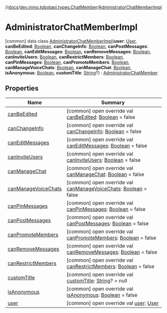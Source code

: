 //[docs](../../../index.md)/[dev.inmo.tgbotapi.types.ChatMember](../index.md)/[AdministratorChatMemberImpl](index.md)



# AdministratorChatMemberImpl  
 [common] data class [AdministratorChatMemberImpl](index.md)(**user**: [User](../../dev.inmo.tgbotapi.types/-user/index.md), **canBeEdited**: [Boolean](https://kotlinlang.org/api/latest/jvm/stdlib/kotlin/-boolean/index.html), **canChangeInfo**: [Boolean](https://kotlinlang.org/api/latest/jvm/stdlib/kotlin/-boolean/index.html), **canPostMessages**: [Boolean](https://kotlinlang.org/api/latest/jvm/stdlib/kotlin/-boolean/index.html), **canEditMessages**: [Boolean](https://kotlinlang.org/api/latest/jvm/stdlib/kotlin/-boolean/index.html), **canRemoveMessages**: [Boolean](https://kotlinlang.org/api/latest/jvm/stdlib/kotlin/-boolean/index.html), **canInviteUsers**: [Boolean](https://kotlinlang.org/api/latest/jvm/stdlib/kotlin/-boolean/index.html), **canRestrictMembers**: [Boolean](https://kotlinlang.org/api/latest/jvm/stdlib/kotlin/-boolean/index.html), **canPinMessages**: [Boolean](https://kotlinlang.org/api/latest/jvm/stdlib/kotlin/-boolean/index.html), **canPromoteMembers**: [Boolean](https://kotlinlang.org/api/latest/jvm/stdlib/kotlin/-boolean/index.html), **canManageVoiceChats**: [Boolean](https://kotlinlang.org/api/latest/jvm/stdlib/kotlin/-boolean/index.html), **canManageChat**: [Boolean](https://kotlinlang.org/api/latest/jvm/stdlib/kotlin/-boolean/index.html), **isAnonymous**: [Boolean](https://kotlinlang.org/api/latest/jvm/stdlib/kotlin/-boolean/index.html), **customTitle**: [String](https://kotlinlang.org/api/latest/jvm/stdlib/kotlin/-string/index.html)?) : [AdministratorChatMember](../../dev.inmo.tgbotapi.types.ChatMember.abstracts/-administrator-chat-member/index.md)   


## Properties  
  
|  Name |  Summary | 
|---|---|
| <a name="dev.inmo.tgbotapi.types.ChatMember/AdministratorChatMemberImpl/canBeEdited/#/PointingToDeclaration/"></a>[canBeEdited](can-be-edited.md)| <a name="dev.inmo.tgbotapi.types.ChatMember/AdministratorChatMemberImpl/canBeEdited/#/PointingToDeclaration/"></a> [common] open override val [canBeEdited](can-be-edited.md): [Boolean](https://kotlinlang.org/api/latest/jvm/stdlib/kotlin/-boolean/index.html) = false   <br>|
| <a name="dev.inmo.tgbotapi.types.ChatMember/AdministratorChatMemberImpl/canChangeInfo/#/PointingToDeclaration/"></a>[canChangeInfo](can-change-info.md)| <a name="dev.inmo.tgbotapi.types.ChatMember/AdministratorChatMemberImpl/canChangeInfo/#/PointingToDeclaration/"></a> [common] open override val [canChangeInfo](can-change-info.md): [Boolean](https://kotlinlang.org/api/latest/jvm/stdlib/kotlin/-boolean/index.html) = false   <br>|
| <a name="dev.inmo.tgbotapi.types.ChatMember/AdministratorChatMemberImpl/canEditMessages/#/PointingToDeclaration/"></a>[canEditMessages](can-edit-messages.md)| <a name="dev.inmo.tgbotapi.types.ChatMember/AdministratorChatMemberImpl/canEditMessages/#/PointingToDeclaration/"></a> [common] open override val [canEditMessages](can-edit-messages.md): [Boolean](https://kotlinlang.org/api/latest/jvm/stdlib/kotlin/-boolean/index.html) = false   <br>|
| <a name="dev.inmo.tgbotapi.types.ChatMember/AdministratorChatMemberImpl/canInviteUsers/#/PointingToDeclaration/"></a>[canInviteUsers](can-invite-users.md)| <a name="dev.inmo.tgbotapi.types.ChatMember/AdministratorChatMemberImpl/canInviteUsers/#/PointingToDeclaration/"></a> [common] open override val [canInviteUsers](can-invite-users.md): [Boolean](https://kotlinlang.org/api/latest/jvm/stdlib/kotlin/-boolean/index.html) = false   <br>|
| <a name="dev.inmo.tgbotapi.types.ChatMember/AdministratorChatMemberImpl/canManageChat/#/PointingToDeclaration/"></a>[canManageChat](can-manage-chat.md)| <a name="dev.inmo.tgbotapi.types.ChatMember/AdministratorChatMemberImpl/canManageChat/#/PointingToDeclaration/"></a> [common] open override val [canManageChat](can-manage-chat.md): [Boolean](https://kotlinlang.org/api/latest/jvm/stdlib/kotlin/-boolean/index.html) = false   <br>|
| <a name="dev.inmo.tgbotapi.types.ChatMember/AdministratorChatMemberImpl/canManageVoiceChats/#/PointingToDeclaration/"></a>[canManageVoiceChats](can-manage-voice-chats.md)| <a name="dev.inmo.tgbotapi.types.ChatMember/AdministratorChatMemberImpl/canManageVoiceChats/#/PointingToDeclaration/"></a> [common] open override val [canManageVoiceChats](can-manage-voice-chats.md): [Boolean](https://kotlinlang.org/api/latest/jvm/stdlib/kotlin/-boolean/index.html) = false   <br>|
| <a name="dev.inmo.tgbotapi.types.ChatMember/AdministratorChatMemberImpl/canPinMessages/#/PointingToDeclaration/"></a>[canPinMessages](can-pin-messages.md)| <a name="dev.inmo.tgbotapi.types.ChatMember/AdministratorChatMemberImpl/canPinMessages/#/PointingToDeclaration/"></a> [common] open override val [canPinMessages](can-pin-messages.md): [Boolean](https://kotlinlang.org/api/latest/jvm/stdlib/kotlin/-boolean/index.html) = false   <br>|
| <a name="dev.inmo.tgbotapi.types.ChatMember/AdministratorChatMemberImpl/canPostMessages/#/PointingToDeclaration/"></a>[canPostMessages](can-post-messages.md)| <a name="dev.inmo.tgbotapi.types.ChatMember/AdministratorChatMemberImpl/canPostMessages/#/PointingToDeclaration/"></a> [common] open override val [canPostMessages](can-post-messages.md): [Boolean](https://kotlinlang.org/api/latest/jvm/stdlib/kotlin/-boolean/index.html) = false   <br>|
| <a name="dev.inmo.tgbotapi.types.ChatMember/AdministratorChatMemberImpl/canPromoteMembers/#/PointingToDeclaration/"></a>[canPromoteMembers](can-promote-members.md)| <a name="dev.inmo.tgbotapi.types.ChatMember/AdministratorChatMemberImpl/canPromoteMembers/#/PointingToDeclaration/"></a> [common] open override val [canPromoteMembers](can-promote-members.md): [Boolean](https://kotlinlang.org/api/latest/jvm/stdlib/kotlin/-boolean/index.html) = false   <br>|
| <a name="dev.inmo.tgbotapi.types.ChatMember/AdministratorChatMemberImpl/canRemoveMessages/#/PointingToDeclaration/"></a>[canRemoveMessages](can-remove-messages.md)| <a name="dev.inmo.tgbotapi.types.ChatMember/AdministratorChatMemberImpl/canRemoveMessages/#/PointingToDeclaration/"></a> [common] open override val [canRemoveMessages](can-remove-messages.md): [Boolean](https://kotlinlang.org/api/latest/jvm/stdlib/kotlin/-boolean/index.html) = false   <br>|
| <a name="dev.inmo.tgbotapi.types.ChatMember/AdministratorChatMemberImpl/canRestrictMembers/#/PointingToDeclaration/"></a>[canRestrictMembers](can-restrict-members.md)| <a name="dev.inmo.tgbotapi.types.ChatMember/AdministratorChatMemberImpl/canRestrictMembers/#/PointingToDeclaration/"></a> [common] open override val [canRestrictMembers](can-restrict-members.md): [Boolean](https://kotlinlang.org/api/latest/jvm/stdlib/kotlin/-boolean/index.html) = false   <br>|
| <a name="dev.inmo.tgbotapi.types.ChatMember/AdministratorChatMemberImpl/customTitle/#/PointingToDeclaration/"></a>[customTitle](custom-title.md)| <a name="dev.inmo.tgbotapi.types.ChatMember/AdministratorChatMemberImpl/customTitle/#/PointingToDeclaration/"></a> [common] open override val [customTitle](custom-title.md): [String](https://kotlinlang.org/api/latest/jvm/stdlib/kotlin/-string/index.html)? = null   <br>|
| <a name="dev.inmo.tgbotapi.types.ChatMember/AdministratorChatMemberImpl/isAnonymous/#/PointingToDeclaration/"></a>[isAnonymous](is-anonymous.md)| <a name="dev.inmo.tgbotapi.types.ChatMember/AdministratorChatMemberImpl/isAnonymous/#/PointingToDeclaration/"></a> [common] open override val [isAnonymous](is-anonymous.md): [Boolean](https://kotlinlang.org/api/latest/jvm/stdlib/kotlin/-boolean/index.html) = false   <br>|
| <a name="dev.inmo.tgbotapi.types.ChatMember/AdministratorChatMemberImpl/user/#/PointingToDeclaration/"></a>[user](user.md)| <a name="dev.inmo.tgbotapi.types.ChatMember/AdministratorChatMemberImpl/user/#/PointingToDeclaration/"></a> [common] open override val [user](user.md): [User](../../dev.inmo.tgbotapi.types/-user/index.md)   <br>|

